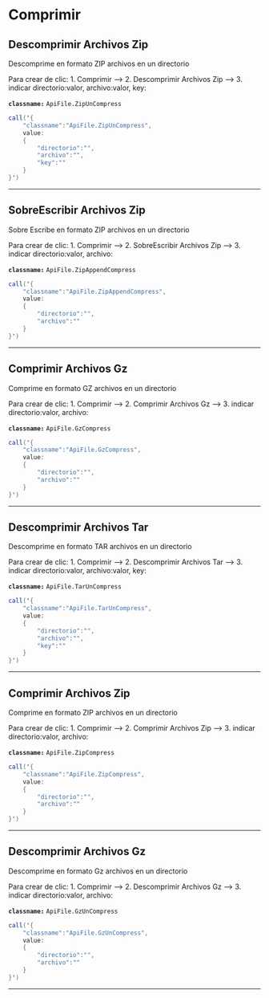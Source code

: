 # Comprimir


## Descomprimir Archivos Zip

Descomprime en formato ZIP archivos en un directorio


Para crear de clic:  1. Comprimir -->  2. Descomprimir Archivos Zip --> 3. indicar directorio:valor, archivo:valor, key:

**`classname:`** `ApiFile.ZipUnCompress`

```csharp
call('{
    "classname":"ApiFile.ZipUnCompress",
    value:
    {
        "directorio":"",
        "archivo":"",
        "key":""
    }
}')
```

---


## SobreEscribir Archivos Zip

Sobre Escribe en formato ZIP archivos en un directorio


Para crear de clic:  1. Comprimir -->  2. SobreEscribir Archivos Zip --> 3. indicar directorio:valor, archivo:

**`classname:`** `ApiFile.ZipAppendCompress`

```csharp
call('{
    "classname":"ApiFile.ZipAppendCompress",
    value:
    {
        "directorio":"",
        "archivo":""
    }
}')
```

---


## Comprimir Archivos Gz

Comprime en formato GZ archivos en un directorio


Para crear de clic:  1. Comprimir -->  2. Comprimir Archivos Gz --> 3. indicar directorio:valor, archivo:

**`classname:`** `ApiFile.GzCompress`

```csharp
call('{
    "classname":"ApiFile.GzCompress",
    value:
    {
        "directorio":"",
        "archivo":""
    }
}')
```

---


## Descomprimir Archivos Tar

Descomprime en formato TAR archivos en un directorio


Para crear de clic:  1. Comprimir -->  2. Descomprimir Archivos Tar --> 3. indicar directorio:valor, archivo:valor, key:

**`classname:`** `ApiFile.TarUnCompress`

```csharp
call('{
    "classname":"ApiFile.TarUnCompress",
    value:
    {
        "directorio":"",
        "archivo":"",
        "key":""
    }
}')
```

---


## Comprimir Archivos Zip

Comprime en formato ZIP archivos en un directorio


Para crear de clic:  1. Comprimir -->  2. Comprimir Archivos Zip --> 3. indicar directorio:valor, archivo:

**`classname:`** `ApiFile.ZipCompress`

```csharp
call('{
    "classname":"ApiFile.ZipCompress",
    value:
    {
        "directorio":"",
        "archivo":""
    }
}')
```

---


## Descomprimir Archivos Gz

Descomprime en formato Gz archivos en un directorio


Para crear de clic:  1. Comprimir -->  2. Descomprimir Archivos Gz --> 3. indicar directorio:valor, archivo:

**`classname:`** `ApiFile.GzUnCompress`

```csharp
call('{
    "classname":"ApiFile.GzUnCompress",
    value:
    {
        "directorio":"",
        "archivo":""
    }
}')
```

---


